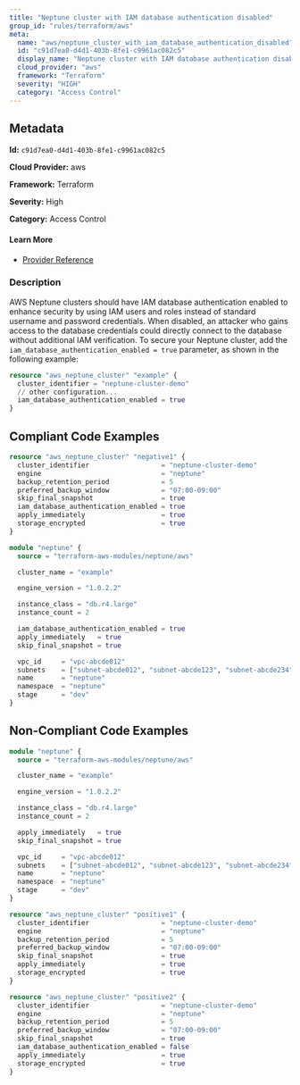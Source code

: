 ```yaml
---
title: "Neptune cluster with IAM database authentication disabled"
group_id: "rules/terraform/aws"
meta:
  name: "aws/neptune_cluster_with_iam_database_authentication_disabled"
  id: "c91d7ea0-d4d1-403b-8fe1-c9961ac082c5"
  display_name: "Neptune cluster with IAM database authentication disabled"
  cloud_provider: "aws"
  framework: "Terraform"
  severity: "HIGH"
  category: "Access Control"
---
```

## Metadata

**Id:** `c91d7ea0-d4d1-403b-8fe1-c9961ac082c5`

**Cloud Provider:** aws

**Framework:** Terraform

**Severity:** High

**Category:** Access Control

#### Learn More

 - [Provider Reference](https://registry.terraform.io/providers/hashicorp/aws/latest/docs/resources/neptune_cluster#storage_encrypted)

### Description

 AWS Neptune clusters should have IAM database authentication enabled to enhance security by using IAM users and roles instead of standard username and password credentials. When disabled, an attacker who gains access to the database credentials could directly connect to the database without additional IAM verification. To secure your Neptune cluster, add the `iam_database_authentication_enabled = true` parameter, as shown in the following example:

```terraform
resource "aws_neptune_cluster" "example" {
  cluster_identifier = "neptune-cluster-demo"
  // other configuration...
  iam_database_authentication_enabled = true
}
```


## Compliant Code Examples
```terraform
resource "aws_neptune_cluster" "negative1" {
  cluster_identifier                  = "neptune-cluster-demo"
  engine                              = "neptune"
  backup_retention_period             = 5
  preferred_backup_window             = "07:00-09:00"
  skip_final_snapshot                 = true
  iam_database_authentication_enabled = true
  apply_immediately                   = true
  storage_encrypted                   = true
}

```

```terraform
module "neptune" {
  source = "terraform-aws-modules/neptune/aws"

  cluster_name = "example"

  engine_version = "1.0.2.2"

  instance_class = "db.r4.large"
  instance_count = 2

  iam_database_authentication_enabled = true
  apply_immediately   = true
  skip_final_snapshot = true

  vpc_id     = "vpc-abcde012"
  subnets    = ["subnet-abcde012", "subnet-abcde123", "subnet-abcde234"]
  name       = "neptune"
  namespace  = "neptune"
  stage      = "dev"
}
```
## Non-Compliant Code Examples
```terraform
module "neptune" {
  source = "terraform-aws-modules/neptune/aws"

  cluster_name = "example"

  engine_version = "1.0.2.2"

  instance_class = "db.r4.large"
  instance_count = 2

  apply_immediately   = true
  skip_final_snapshot = true

  vpc_id     = "vpc-abcde012"
  subnets    = ["subnet-abcde012", "subnet-abcde123", "subnet-abcde234"]
  name       = "neptune"
  namespace  = "neptune"
  stage      = "dev"
}
```

```terraform
resource "aws_neptune_cluster" "positive1" {
  cluster_identifier                  = "neptune-cluster-demo"
  engine                              = "neptune"
  backup_retention_period             = 5
  preferred_backup_window             = "07:00-09:00"
  skip_final_snapshot                 = true
  apply_immediately                   = true
  storage_encrypted                   = true
}

resource "aws_neptune_cluster" "positive2" {
  cluster_identifier                  = "neptune-cluster-demo"
  engine                              = "neptune"
  backup_retention_period             = 5
  preferred_backup_window             = "07:00-09:00"
  skip_final_snapshot                 = true
  iam_database_authentication_enabled = false
  apply_immediately                   = true
  storage_encrypted                   = true
}

```